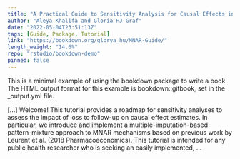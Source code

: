 ```yaml
---
title: "A Practical Guide to Sensitivity Analysis for Causal Effects in the Presence of Non-Ignorable Loss to Follow-Up"
author: "Aleya Khalifa and Gloria HJ Graf"
date: "2022-05-04T23:51:13Z"
tags: [Guide, Package, Tutorial]
link: "https://bookdown.org/glorya_hu/MNAR-Guide/"
length_weight: "14.6%"
repo: "rstudio/bookdown-demo"
pinned: false
---
```


<p>This is a minimal example of using the bookdown package to write a book. The HTML output format for this example is bookdown::gitbook, set in the _output.yml file.</p> [...] Welcome! This tutorial provides a roadmap for sensitivity analyses to assess the impact of loss to follow-up on causal effect estimates. In particular, we introduce and implement a multiple-imputation-based pattern-mixture approach to MNAR mechanisms based on previous work by Leurent et al. (2018 Pharmacoeconomics). This tutorial is intended for any public health researcher who is seeking an easily implemented, ...
